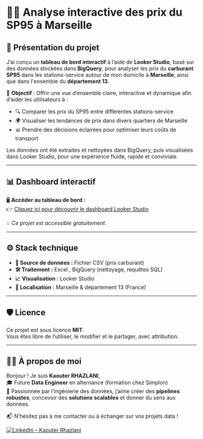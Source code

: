 # 🚗💡 Analyse interactive des prix du SP95 à Marseille

## 📌 Présentation du projet

J’ai conçu un **tableau de bord interactif** à l’aide de **Looker Studio**, basé sur des données stockées dans **BigQuery**, pour analyser les prix du **carburant SP95** dans les stations-service autour de mon domicile à **Marseille**, ainsi que dans l'ensemble du **département 13**.

🎯 **Objectif** : Offrir une vue d’ensemble claire, interactive et dynamique afin d’aider les utilisateurs à :

- 🔍 Comparer les prix du SP95 entre différentes stations-service
- 🌍 Visualiser les tendances de prix dans divers quartiers de Marseille
- 📊 Prendre des décisions éclairées pour optimiser leurs coûts de transport

Les données ont été extraites et nettoyées dans BigQuery, puis visualisées dans Looker Studio, pour une expérience fluide, rapide et conviviale.

---

## 📊 Dashboard interactif

🖥️ **Accéder au tableau de bord :**  
👉 [Cliquez ici pour découvrir le dashboard Looker Studio]([https://lnkd.in/eyrKueTP](https://lookerstudio.google.com/u/0/reporting/7af66dd5-3b4d-404f-80dc-c5653d0cb473/page/7EAvE))

💡 *Ce projet est accessible gratuitement.*

---

## ⚙️ Stack technique

- **📂 Source de données :** Fichier CSV (prix carburant)
- **🛠️ Traitement :** Excel , BigQuery (nettoyage, requêtes SQL)
- **📈 Visualisation :** Looker Studio
- **📍 Localisation :** Marseille & département 13 (France)

---

## 🛡️ Licence

Ce projet est sous licence **MIT**.  
Vous êtes libre de l’utiliser, le modifier et le partager, avec attribution.

---

## 👩‍💻 À propos de moi

Bonjour ! Je suis **Kaouter RHAZLANI**,  
🎓 Future **Data Engineer** en alternance (formation chez Simplon)  
💼 Passionnée par l’ingénierie des données, j’aime créer des **pipelines robustes**, concevoir des **solutions scalables** et donner du sens aux données.

📬 N’hésitez pas à me contacter ou à échanger sur vos projets data !

[![LinkedIn – Kaouter Rhazlani](https://img.shields.io/badge/LinkedIn-Kaouter%20Rhazlani-blue?style=for-the-badge&logo=linkedin)](https://www.linkedin.com/in/kaouter-rhazlani)
